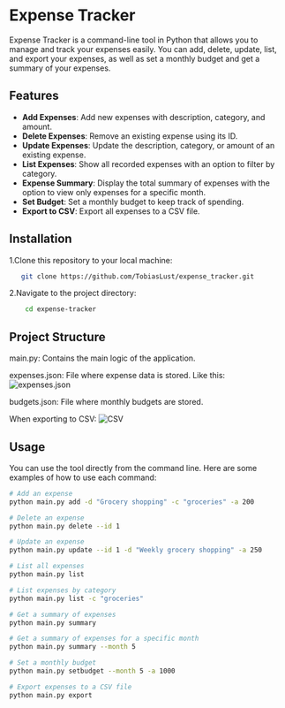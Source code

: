 # Expense Tracker

Expense Tracker is a command-line tool in Python that allows you to manage and track your expenses easily. You can add, delete, update, list, and export your expenses, as well as set a monthly budget and get a summary of your expenses.

## Features

- **Add Expenses**: Add new expenses with description, category, and amount.
- **Delete Expenses**: Remove an existing expense using its ID.
- **Update Expenses**: Update the description, category, or amount of an existing expense.
- **List Expenses**: Show all recorded expenses with an option to filter by category.
- **Expense Summary**: Display the total summary of expenses with the option to view only expenses for a specific month.
- **Set Budget**: Set a monthly budget to keep track of spending.
- **Export to CSV**: Export all expenses to a CSV file.

## Installation

1.Clone this repository to your local machine:

```bash
   git clone https://github.com/TobiasLust/expense_tracker.git
```

2.Navigate to the project directory:

```bash
    cd expense-tracker
```


## Project Structure 

main.py: Contains the main logic of the application.

expenses.json: File where expense data is stored. Like this:
![expenses.json](https://i.imgur.com/HzRhGtv.jpeg)

budgets.json: File where monthly budgets are stored.

When exporting to CSV:
![CSV](https://i.imgur.com/fTBEvK9.jpeg)

## Usage

You can use the tool directly from the command line. Here are some examples of how to use each command:

```bash
# Add an expense
python main.py add -d "Grocery shopping" -c "groceries" -a 200

# Delete an expense
python main.py delete --id 1

# Update an expense
python main.py update --id 1 -d "Weekly grocery shopping" -a 250

# List all expenses
python main.py list

# List expenses by category
python main.py list -c "groceries"

# Get a summary of expenses
python main.py summary

# Get a summary of expenses for a specific month
python main.py summary --month 5

# Set a monthly budget
python main.py setbudget --month 5 -a 1000

# Export expenses to a CSV file
python main.py export
```
